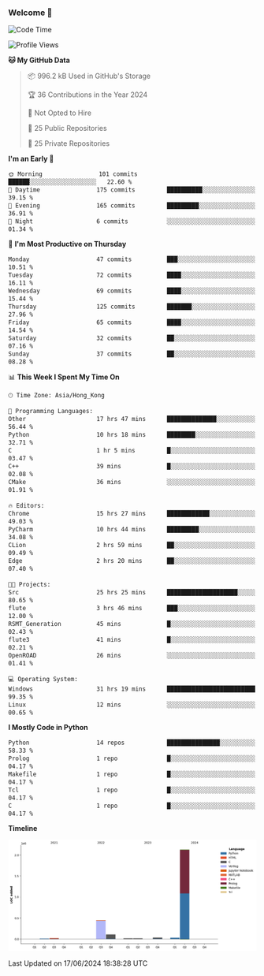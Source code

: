 ### Welcome 👋

<!--START_SECTION:waka-->
![Code Time](http://img.shields.io/badge/Code%20Time-184%20hrs%2056%20mins-blue)

![Profile Views](http://img.shields.io/badge/Profile%20Views-0-blue)

**🐱 My GitHub Data** 

> 📦 996.2 kB Used in GitHub's Storage 
 > 
> 🏆 36 Contributions in the Year 2024
 > 
> 🚫 Not Opted to Hire
 > 
> 📜 25 Public Repositories 
 > 
> 🔑 25 Private Repositories 
 > 
**I'm an Early 🐤** 

```text
🌞 Morning                101 commits         ██████░░░░░░░░░░░░░░░░░░░   22.60 % 
🌆 Daytime                175 commits         ██████████░░░░░░░░░░░░░░░   39.15 % 
🌃 Evening                165 commits         █████████░░░░░░░░░░░░░░░░   36.91 % 
🌙 Night                  6 commits           ░░░░░░░░░░░░░░░░░░░░░░░░░   01.34 % 
```
📅 **I'm Most Productive on Thursday** 

```text
Monday                   47 commits          ███░░░░░░░░░░░░░░░░░░░░░░   10.51 % 
Tuesday                  72 commits          ████░░░░░░░░░░░░░░░░░░░░░   16.11 % 
Wednesday                69 commits          ████░░░░░░░░░░░░░░░░░░░░░   15.44 % 
Thursday                 125 commits         ███████░░░░░░░░░░░░░░░░░░   27.96 % 
Friday                   65 commits          ████░░░░░░░░░░░░░░░░░░░░░   14.54 % 
Saturday                 32 commits          ██░░░░░░░░░░░░░░░░░░░░░░░   07.16 % 
Sunday                   37 commits          ██░░░░░░░░░░░░░░░░░░░░░░░   08.28 % 
```


📊 **This Week I Spent My Time On** 

```text
🕑︎ Time Zone: Asia/Hong_Kong

💬 Programming Languages: 
Other                    17 hrs 47 mins      ██████████████░░░░░░░░░░░   56.44 % 
Python                   10 hrs 18 mins      ████████░░░░░░░░░░░░░░░░░   32.71 % 
C                        1 hr 5 mins         █░░░░░░░░░░░░░░░░░░░░░░░░   03.47 % 
C++                      39 mins             █░░░░░░░░░░░░░░░░░░░░░░░░   02.08 % 
CMake                    36 mins             ░░░░░░░░░░░░░░░░░░░░░░░░░   01.91 % 

🔥 Editors: 
Chrome                   15 hrs 27 mins      ████████████░░░░░░░░░░░░░   49.03 % 
PyCharm                  10 hrs 44 mins      █████████░░░░░░░░░░░░░░░░   34.08 % 
CLion                    2 hrs 59 mins       ██░░░░░░░░░░░░░░░░░░░░░░░   09.49 % 
Edge                     2 hrs 20 mins       ██░░░░░░░░░░░░░░░░░░░░░░░   07.40 % 

🐱‍💻 Projects: 
Src                      25 hrs 25 mins      ████████████████████░░░░░   80.65 % 
flute                    3 hrs 46 mins       ███░░░░░░░░░░░░░░░░░░░░░░   12.00 % 
RSMT_Generation          45 mins             █░░░░░░░░░░░░░░░░░░░░░░░░   02.43 % 
flute3                   41 mins             █░░░░░░░░░░░░░░░░░░░░░░░░   02.21 % 
OpenROAD                 26 mins             ░░░░░░░░░░░░░░░░░░░░░░░░░   01.41 % 

💻 Operating System: 
Windows                  31 hrs 19 mins      █████████████████████████   99.35 % 
Linux                    12 mins             ░░░░░░░░░░░░░░░░░░░░░░░░░   00.65 % 
```

**I Mostly Code in Python** 

```text
Python                   14 repos            ███████████████░░░░░░░░░░   58.33 % 
Prolog                   1 repo              █░░░░░░░░░░░░░░░░░░░░░░░░   04.17 % 
Makefile                 1 repo              █░░░░░░░░░░░░░░░░░░░░░░░░   04.17 % 
Tcl                      1 repo              █░░░░░░░░░░░░░░░░░░░░░░░░   04.17 % 
C                        1 repo              █░░░░░░░░░░░░░░░░░░░░░░░░   04.17 % 
```



**Timeline**

![Lines of Code chart](https://raw.githubusercontent.com/xhj2501/xhj2501/main/assets/bar_graph.png)


 Last Updated on 17/06/2024 18:38:28 UTC
<!--END_SECTION:waka-->



